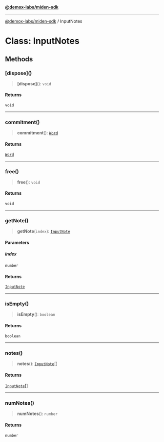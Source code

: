 [**@demox-labs/miden-sdk**](../README.md)

***

[@demox-labs/miden-sdk](../README.md) / InputNotes

# Class: InputNotes

## Methods

### \[dispose\]()

> **\[dispose\]**(): `void`

#### Returns

`void`

***

### commitment()

> **commitment**(): [`Word`](Word.md)

#### Returns

[`Word`](Word.md)

***

### free()

> **free**(): `void`

#### Returns

`void`

***

### getNote()

> **getNote**(`index`): [`InputNote`](InputNote.md)

#### Parameters

##### index

`number`

#### Returns

[`InputNote`](InputNote.md)

***

### isEmpty()

> **isEmpty**(): `boolean`

#### Returns

`boolean`

***

### notes()

> **notes**(): [`InputNote`](InputNote.md)[]

#### Returns

[`InputNote`](InputNote.md)[]

***

### numNotes()

> **numNotes**(): `number`

#### Returns

`number`
